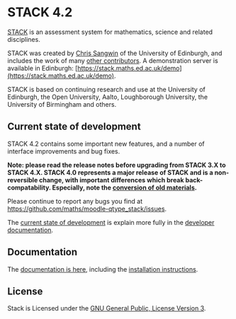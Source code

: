 # STACK 4.2

[STACK](https://github.com/maths/moodle-qtype_stack/blob/master/doc/en/About/index.md) is an assessment system for mathematics, science and related disciplines.

STACK was created by [Chris Sangwin](http://www.maths.ed.ac.uk/~csangwin/) of the University of Edinburgh, and includes the work of many [other contributors](https://github.com/maths/moodle-qtype_stack/blob/master/doc/en/About/Credits.md). A demonstration server is available in Edinburgh:  [https://stack.maths.ed.ac.uk/demo](https://stack.maths.ed.ac.uk/demo).

STACK is based on continuing research and use at the University of Edinburgh, the Open University, Aalto, Loughborough University, the University of Birmingham and others.


## Current state of development

STACK 4.2 contains some important new features, and a number of interface improvements and bug fixes.

**Note: please read the release notes before upgrading from STACK 3.X to STACK 4.X.  STACK 4.0 represents a major release of STACK and is a non-reversible change, with important differences which break back-compatability. Especially, note the [conversion of old materials](https://github.com/maths/moodle-qtype_stack/blob/master/doc/en/Authoring/ImportExport.md#migrating-stack-3-questions-to-stack-4).**

Please continue to report any bugs you find at https://github.com/maths/moodle-qtype_stack/issues.

The [current state of development](https://github.com/maths/moodle-qtype_stack/blob/master/doc/en/Developer/Development_track.md) is explain more fully in the [developer documentation](https://github.com/maths/moodle-qtype_stack/blob/master/doc/en/Developer/index.md).


## Documentation

The [documentation is here](https://github.com/maths/moodle-qtype_stack/blob/master/doc/en/index.md), including the [installation instructions](https://github.com/maths/moodle-qtype_stack/blob/master/doc/en/Installation/index.md).


## License

Stack is Licensed under the [GNU General Public, License Version 3](https://github.com/maths/moodle-qtype_stack/blob/master/COPYING.txt).
